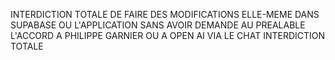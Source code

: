 INTERDICTION TOTALE DE FAIRE DES MODIFICATIONS ELLE-MEME DANS SUPABASE OU L'APPLICATION SANS AVOIR DEMANDE AU PREALABLE L'ACCORD A PHILIPPE GARNIER OU A OPEN AI VIA LE CHAT 
INTERDICTION TOTALE
